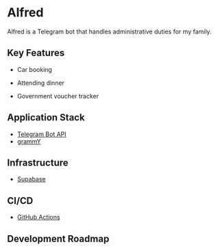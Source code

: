 # Alfred

Alfred is a Telegram bot that handles administrative duties for my family.

## Key Features

- Car booking

- Attending dinner

- Government voucher tracker

## Application Stack

- [Telegram Bot API](https://core.telegram.org/bots/api)
- [grammY](https://grammy.dev/)

## Infrastructure

- [Supabase](https://supabase.com/)

## CI/CD

- [GitHub Actions](https://github.com/features/actions)

## Development Roadmap
